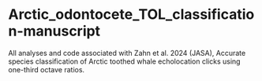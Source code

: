 # Arctic_odontocete_TOL_classification-manuscript
All analyses and code associated with Zahn et al. 2024 (JASA), Accurate species classification of Arctic toothed whale echolocation clicks using one-third octave ratios.
